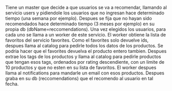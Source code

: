 Tiene un master que decide a que usuarios se va a recomendar, llamando al servicio users y pidiendole los usuarios que no ingresan hace determinado tiempo (una semana por ejemplo). Despues se fija que no hayan sido recomendados hace determinado tiempo (3 meses por ejemplo) en su propia db (dbName=reccomendations).
Una vez elegidos los usuarios, para cada uno se llama a un worker de este servicio.
El worker obtiene la lista de favoritos del servicio favorites. Como el favorites solo devuelve ids, despues llama al catalog para pedirle todos los datos de los productos. Se podria hacer que el favorites devuelva el producto entero tambien. Despues extrae los tags de los productos y llama al catalog para pedirle productos que tengan esos tags, ordenados por rating descendiente, con un limite de 10 productos y que no esten en su lista de favoritos.
El worker despues llama al notifications para mandarle un email con esos productos. Despues graba en su db (reccomendations) que el recomendo al usuario en tal fecha.